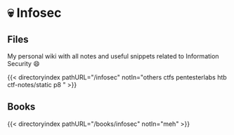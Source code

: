 # :skull: Infosec

## Files

My personal wiki with all notes and useful snippets related to Information Security :smile:

{{< directoryindex pathURL="/infosec" notIn="others ctfs pentesterlabs htb ctf-notes/static p8 " >}}

## Books
{{< directoryindex pathURL="/books/infosec" notIn="meh" >}}
